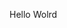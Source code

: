 Hello Wolrd
































































































































































































































































































































































































































































































































































































































































































































































































































































































































































































































































































































































































































































































































































































































































































































































































































































































































































































































































